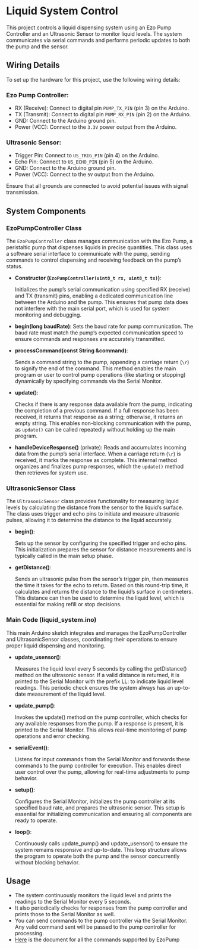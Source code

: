 # Liquid System Control

This project controls a liquid dispensing system using an Ezo Pump Controller and an Ultrasonic Sensor to monitor liquid levels. The system communicates via serial commands and performs periodic updates to both the pump and the sensor.


## Wiring Details
To set up the hardware for this project, use the following wiring details:

### Ezo Pump Controller:

- RX (Receive): Connect to digital pin `PUMP_TX_PIN` (pin 3) on the Arduino.
- TX (Transmit): Connect to digital pin `PUMP_RX_PIN` (pin 2) on the Arduino.
- GND: Connect to the Arduino ground pin.
- Power (VCC): Connect to the `3.3V` power output from the Arduino.

### Ultrasonic Sensor:

- Trigger Pin: Connect to `US_TRIG_PIN` (pin 4) on the Arduino.
- Echo Pin: Connect to `US_ECHO_PIN` (pin 5) on the Arduino.
- GND: Connect to the Arduino ground pin.
- Power (VCC): Connect to the `5V` output from the Arduino.

Ensure that all grounds are connected to avoid potential issues with signal transmission.

## System Components

### EzoPumpController Class

The `EzoPumpController` class manages communication with the Ezo Pump, a peristaltic pump that dispenses liquids in precise quantities. This class uses a software serial interface to communicate with the pump, sending commands to control dispensing and receiving feedback on the pump’s status.

- **Constructor (`EzoPumpController(uint8_t rx, uint8_t tx)`)**: 
   
   Initializes the pump’s serial communication using specified RX (receive) and TX (transmit) pins, enabling a dedicated communication line between the Arduino and the pump. This ensures that pump data does not interfere with the main serial port, which is used for system monitoring and debugging.

- **begin(long baudRate)**: 
   Sets the baud rate for pump communication. The baud rate must match the pump’s expected communication speed to ensure commands and responses are accurately transmitted.

- **processCommand(const String &command)**: 
   
   Sends a command string to the pump, appending a carriage return (`\r`) to signify the end of the command. This method enables the main program or user to control pump operations (like starting or stopping) dynamically by specifying commands via the Serial Monitor.

- **update()**: 
   
   Checks if there is any response data available from the pump, indicating the completion of a previous command. If a full response has been received, it returns that response as a string; otherwise, it returns an empty string. This enables non-blocking communication with the pump, as `update()` can be called repeatedly without holding up the main program.

- **handleDeviceResponse()** (private): Reads and accumulates incoming data from the pump’s serial interface. When a carriage return (`\r`) is received, it marks the response as complete. This internal method organizes and finalizes pump responses, which the `update()` method then retrieves for system use.

### UltrasonicSensor Class

The `UltrasonicSensor` class provides functionality for measuring liquid levels by calculating the distance from the sensor to the liquid’s surface. The class uses trigger and echo pins to initiate and measure ultrasonic pulses, allowing it to determine the distance to the liquid accurately.

- **begin()**: 
   
   Sets up the sensor by configuring the specified trigger and echo pins. This initialization prepares the sensor for distance measurements and is typically called in the main setup phase.

- **getDistance()**: 
   
   Sends an ultrasonic pulse from the sensor’s trigger pin, then measures the time it takes for the echo to return. Based on this round-trip time, it calculates and returns the distance to the liquid’s surface in centimeters. This distance can then be used to determine the liquid level, which is essential for making refill or stop decisions.

### Main Code (liquid_system.ino)

This main Arduino sketch integrates and manages the EzoPumpController and UltrasonicSensor classes, coordinating their operations to ensure proper liquid dispensing and monitoring.

- **update_usensor()**: 
   
   Measures the liquid level every 5 seconds by calling the getDistance() method on the ultrasonic sensor. If a valid distance is returned, it is printed to the Serial Monitor with the prefix LL: to indicate liquid level readings. This periodic check ensures the system always has an up-to-date measurement of the liquid level.

- **update_pump()**: 
   
   Invokes the update() method on the pump controller, which checks for any available responses from the pump. If a response is present, it is printed to the Serial Monitor. This allows real-time monitoring of pump operations and error checking.

- **serialEvent()**: 
   
   Listens for input commands from the Serial Monitor and forwards these commands to the pump controller for execution. This enables direct user control over the pump, allowing for real-time adjustments to pump behavior.

- **setup()**: 
   
   Configures the Serial Monitor, initializes the pump controller at its specified baud rate, and prepares the ultrasonic sensor. This setup is essential for initializing communication and ensuring all components are ready to operate.

- **loop()**: 
   
   Continuously calls update_pump() and update_usensor() to ensure the system remains responsive and up-to-date. This loop structure allows the program to operate both the pump and the sensor concurrently without blocking behavior.

## Usage

- The system continuously monitors the liquid level and prints the readings to the Serial Monitor every 5 seconds.
- It also periodically checks for responses from the pump controller and prints those to the Serial Monitor as well.
- You can send commands to the pump controller via the Serial Monitor. Any valid command sent will be passed to the pump controller for processing.
- [Here](https://files.atlas-scientific.com/EZO_PMP_Datasheet.pdf) is the document for all the commands supported by EzoPump
